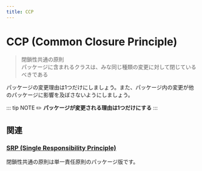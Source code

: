 ```yaml
---
title: CCP
---
```


# CCP (Common Closure Principle)
> 閉鎖性共通の原則  
> パッケージに含まれるクラスは、みな同じ種類の変更に対して閉じているべきである

パッケージの変更理由は1つだけにしましょう。また、パッケージ内の変更が他のパッケージに影響を及ぼさないようにしましょう。

::: tip NOTE
:pencil2: **パッケージが変更される理由は1つだけにする**
:::

## 関連
### [SRP (Single Responsibility Principle)](SRP.md)
閉鎖性共通の原則は単一責任原則のパッケージ版です。
